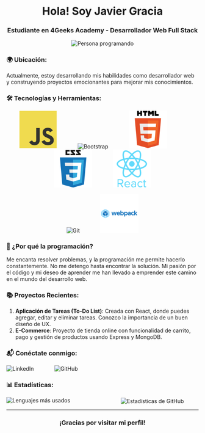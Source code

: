 <h1 align="center">Hola! Soy Javier Gracia</h1>
<h3 align="center">Estudiante en 4Geeks Academy - Desarrollador Web Full Stack</h3>

<p align="center">
  <!-- Reemplaza el siguiente enlace con una imagen de una persona programando -->
  <img src="https://via.placeholder.com/200x200.png?text=Persona+Programando" alt="Persona programando" width="200"/>
</p>

### 🌍 Ubicación:
Actualmente, estoy desarrollando mis habilidades como desarrollador web y construyendo proyectos emocionantes para mejorar mis conocimientos.

### 🛠 Tecnologías y Herramientas:
<p align="center">
  <!-- Primera fila de tecnologías y herramientas con sus logos -->
  <a href="https://developer.mozilla.org/es/docs/Web/JavaScript" target="_blank" style="text-decoration: none; margin-right: 50px; display: inline-block;">
    <img src="https://raw.githubusercontent.com/devicons/devicon/master/icons/javascript/javascript-original.svg" alt="JavaScript" width="100" height="100"/>
  </a>
  <a href="https://getbootstrap.com" target="_blank" style="text-decoration: none; margin-right: 50px; display: inline-block;">
    <img src="https://brandlogos.net/wp-content/uploads/2021/09/bootstrap-logo.png" alt="Bootstrap" width="150" height="100"/>
  </a>
  <a href="https://www.w3.org/html/" target="_blank" style="text-decoration: none; margin-right: 50px; display: inline-block;">
    <img src="https://raw.githubusercontent.com/devicons/devicon/master/icons/html5/html5-original-wordmark.svg" alt="HTML5" width="100" height="100"/>
  </a>
  <a href="https://www.w3schools.com/css/" target="_blank" style="text-decoration: none; margin-right: 50px; display: inline-block;">
    <img src="https://raw.githubusercontent.com/devicons/devicon/master/icons/css3/css3-original-wordmark.svg" alt="CSS3" width="100" height="100"/>
  </a>
  <a href="https://reactjs.org/" target="_blank" style="text-decoration: none; display: inline-block;">
    <img src="https://raw.githubusercontent.com/devicons/devicon/master/icons/react/react-original-wordmark.svg" alt="React" width="100" height="100"/>
  </a>
</p>

<p align="center">
  <!-- Segunda fila de tecnologías y herramientas con sus logos -->
  <a href="https://git-scm.com/" target="_blank" style="text-decoration: none; margin-right: 50px; display: inline-block;">
    <img src="https://www.vectorlogo.zone/logos/git-scm/git-scm-icon.svg" alt="Git" width="100" height="100"/>
  </a>
  <a href="https://webpack.js.org" target="_blank" style="text-decoration: none; display: inline-block;">
    <img src="https://raw.githubusercontent.com/devicons/devicon/master/icons/webpack/webpack-original-wordmark.svg" alt="Webpack" width="100" height="100"/>
  </a>
</p>

### 🎯 ¿Por qué la programación?
Me encanta resolver problemas, y la programación me permite hacerlo constantemente. No me detengo hasta encontrar la solución. Mi pasión por el código y mi deseo de aprender me han llevado a emprender este camino en el mundo del desarrollo web.

### 📚 Proyectos Recientes:
1. **Aplicación de Tareas (To-Do List)**: Creada con React, donde puedes agregar, editar y eliminar tareas. Conozco la importancia de un buen diseño de UX.
2. **E-Commerce**: Proyecto de tienda online con funcionalidad de carrito, pago y gestión de productos usando Express y MongoDB.

### 📬 Conéctate conmigo:
<p align="left">
  <!-- Separamos los iconos de LinkedIn y GitHub -->
  <a href="https://www.linkedin.com/in/javier-a-gracia-v" target="_blank" style="text-decoration: none; margin-right: 50px; display: inline-block;">
    <img src="https://raw.githubusercontent.com/rahuldkjain/github-profile-readme-generator/master/src/images/icons/Social/linked-in-alt.svg" alt="LinkedIn" height="40" width="40"/>
  </a>
  <a href="https://github.com/javiergracia47" target="_blank" style="text-decoration: none; display: inline-block;">
    <img src="https://raw.githubusercontent.com/rahuldkjain/github-profile-readme-generator/master/src/images/icons/Social/github.svg" alt="GitHub" height="40" width="40"/>
  </a>
</p>

### 📊 Estadísticas:
<p>
  <img align="left" src="https://github-readme-stats.vercel.app/api/top-langs?username=javiergracia47&show_icons=true&locale=es&layout=compact" alt="Lenguajes más usados" width="300"/>
</p>
<p> 
  <img align="center" src="https://github-readme-stats.vercel.app/api?username=javiergracia47&show_icons=true&locale=es" alt="Estadísticas de GitHub" width="300"/>
</p>

---

<h3 align="center">¡Gracias por visitar mi perfil!</h3>

